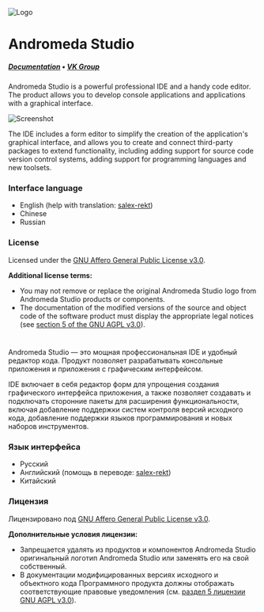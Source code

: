 ![Logo](https://github.com/oneLab-Projects/Andromeda-Studio/blob/dev/logo/background1916x1080.png)

# Andromeda Studio
##### [Documentation](https://onelab.gitbook.io/andromeda-studio) • [VK Group](https://vk.com/onelab)

Andromeda Studio is a powerful professional IDE and a handy code editor. The product allows you to develop console applications and applications with a graphical interface.

![Screenshot](https://pp.userapi.com/c834304/v834304434/f0d21/z-oXKabg9co.jpg)

The IDE includes a form editor to simplify the creation of the application's graphical interface, and allows you to create and connect third-party packages to extend functionality, including adding support for source code version control systems, adding support for programming languages and new toolsets.

### Interface language

* English \(help with translation: [salex-rekt](https://github.com/salex-rekt)\)
* Chinese
* Russian

### License

Licensed under the [GNU Affero General Public License v3.0](https://github.com/oneLab-Projects/Andromeda-Studio/blob/dev/LICENSE).

**Additional license terms:**

* You may not remove or replace the original Andromeda Studio logo from Andromeda Studio products or components.
* The documentation of the modified versions of the source and object code of the software product must display the appropriate legal notices \(see [section 5 of the GNU AGPL v3.0](https://github.com/oneLab-Projects/Andromeda-Studio/blob/fada0852d0a5c5b19055ac841a226a4251445ebb/LICENSE#L196)\).

#
Andromeda Studio — это мощная профессиональная IDE и удобный редактор кода. Продукт позволяет разрабатывать консольные приложения и приложения с графическим интерфейсом.

IDE включает в себя редактор форм для упрощения создания графического интерфейса приложения, а также позволяет создавать и подключать сторонние пакеты для расширения функциональности, включая добавление поддержки систем контроля версий исходного кода, добавление поддержки языков программирования и новых наборов инструментов.

### Язык интерфейса

* Русский
* Английский \(помощь в переводе: [salex-rekt](https://github.com/salex-rekt)\)
* Китайский

### Лицензия

Лицензировано под [GNU Affero General Public License v3.0](https://github.com/oneLab-Projects/Andromeda-Studio/blob/dev/LICENSE).

**Дополнительные условия лицензии:**

* Запрещается удалять из продуктов и компонентов Andromeda Studio оригинальный логотип Andromeda Studio или заменять его на свой собственный.
* В документации модифицированных версиях исходного и объектного кода Программного продукта должны отображать соответствующие правовые уведомления \(см. [раздел 5 лицензии GNU AGPL v3.0](https://github.com/oneLab-Projects/Andromeda-Studio/blob/fada0852d0a5c5b19055ac841a226a4251445ebb/LICENSE#L196)\).
